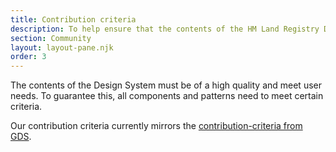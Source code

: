 ```yaml
---
title: Contribution criteria
description: To help ensure that the contents of the HM Land Registry Design System are of a high quality and meet user needs, all components and patterns must meet the following criteria
section: Community
layout: layout-pane.njk
order: 3
---
```


The contents of the Design System must be of a high quality and meet user needs. To guarantee this, all components and patterns need to meet certain criteria.

Our contribution criteria currently mirrors the [contribution-criteria from GDS](https://design-system.service.gov.uk/community/contribution-criteria/).
